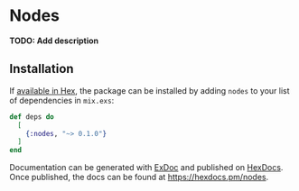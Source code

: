 # Nodes

**TODO: Add description**

## Installation

If [available in Hex](https://hex.pm/docs/publish), the package can be installed
by adding `nodes` to your list of dependencies in `mix.exs`:

```elixir
def deps do
  [
    {:nodes, "~> 0.1.0"}
  ]
end
```

Documentation can be generated with [ExDoc](https://github.com/elixir-lang/ex_doc)
and published on [HexDocs](https://hexdocs.pm). Once published, the docs can
be found at <https://hexdocs.pm/nodes>.

